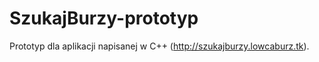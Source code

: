 SzukajBurzy-prototyp
====================

Prototyp dla aplikacji napisanej w C++ (http://szukajburzy.lowcaburz.tk).

